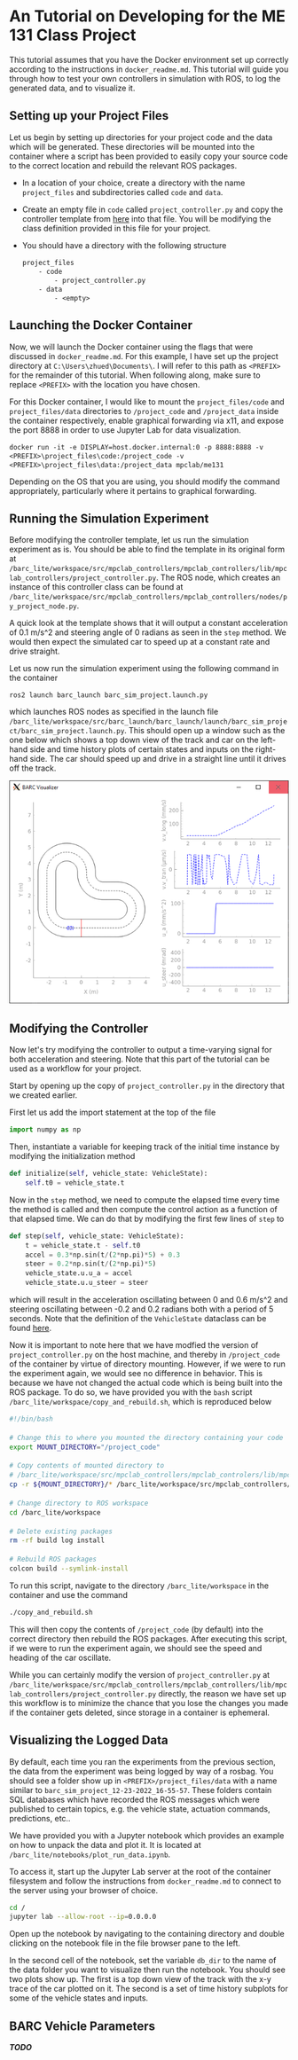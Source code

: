 # An Tutorial on Developing for the ME 131 Class Project

This tutorial assumes that you have the Docker environment set up correctly according to the instructions in `docker_readme.md`. This tutorial will guide you through how to test your own controllers in simulation with ROS, to log the generated data, and to visualize it.

## Setting up your Project Files

Let us begin by setting up directories for your project code and the data which will be generated. These directories will be mounted into the container where a script has been provided to easily copy your source code to the correct location and rebuild the relevant ROS packages.

- In a location of your choice, create a directory with the name `project_files` and subdirectories called `code` and `data`. 

- Create an empty file in `code` called `project_controller.py` and copy the controller template from [here](https://github.com/MPC-Berkeley/barc_lite/blob/main/workspace/src/mpclab_controllers/mpclab_controllers/lib/mpclab_controllers/project_controller.py) into that file. You will be modifying the class definition provided in this file for your project.

- You should have a directory with the following structure
    ```
    project_files
        - code
            - project_controller.py
        - data
            - <empty>
    ```

## Launching the Docker Container

Now, we will launch the Docker container using the flags that were discussed in `docker_readme.md`. For this example, I have set up the project directory at `C:\Users\zhued\Documents\`. I will refer to this path as `<PREFIX>` for the remainder of this tutorial. When following along, make sure to replace `<PREFIX>` with the location you have chosen.

For this Docker container, I would like to mount the `project_files/code` and `project_files/data` directories to `/project_code` and `/project_data` inside the container respectively, enable graphical forwarding via x11, and expose the port 8888 in order to use Jupyter Lab for data visualization.

```
docker run -it -e DISPLAY=host.docker.internal:0 -p 8888:8888 -v <PREFIX>\project_files\code:/project_code -v <PREFIX>\project_files\data:/project_data mpclab/me131
```

Depending on the OS that you are using, you should modify the command appropriately, particularly where it pertains to graphical forwarding.

## Running the Simulation Experiment

Before modifying the controller template, let us run the simulation experiment as is. You should be able to find the template in its original form at `/barc_lite/workspace/src/mpclab_controllers/mpclab_controllers/lib/mpclab_controllers/project_controller.py`. The ROS node, which creates an instance of this controller class can be found at `/barc_lite/workspace/src/mpclab_controllers/mpclab_controllers/nodes/py_project_node.py`.

A quick look at the template shows that it will output a constant acceleration of 0.1 m/s^2 and steering angle of 0 radians as seen in the `step` method. We would then expect the simulated car to speed up at a constant rate and drive straight.

Let us now run the simulation experiment using the following command in the container

```
ros2 launch barc_launch barc_sim_project.launch.py
```

which launches ROS nodes as specified in the launch file `/barc_lite/workspace/src/barc_launch/barc_launch/launch/barc_sim_project/barc_sim_project.launch.py`. This should open up a window such as the one below which shows a top down view of the track and car on the left-hand side and time history plots of certain states and inputs on the right-hand side. The car should speed up and drive in a straight line until it drives off the track.

![](imgs/visualizer.PNG)

## Modifying the Controller

Now let's try modifying the controller to output a time-varying signal for both acceleration and steering. Note that this part of the tutorial can be used as a workflow for your project.

Start by opening up the copy of `project_controller.py` in the directory that we created earlier. 

First let us add the import statement at the top of the file

```python
import numpy as np
```

Then, instantiate a variable for keeping track of the initial time instance by modifying the initialization method

```python
def initialize(self, vehicle_state: VehicleState):
    self.t0 = vehicle_state.t
```

Now in the `step` method, we need to compute the elapsed time every time the method is called and then compute the control action as a function of that elapsed time. We can do that by modifying the first few lines of `step` to

```python
def step(self, vehicle_state: VehicleState):
    t = vehicle_state.t - self.t0
    accel = 0.3*np.sin(t/(2*np.pi)*5) + 0.3
    steer = 0.2*np.sin(t/(2*np.pi)*5)
    vehicle_state.u.u_a = accel
    vehicle_state.u.u_steer = steer
```

which will result in the acceleration oscillating between 0 and 0.6 m/s^2 and steering oscillating between -0.2 and 0.2 radians both with a period of 5 seconds. Note that the definition of the `VehicleState` dataclass can be found [here](https://github.com/MPC-Berkeley/barc_lite/blob/8260d93c1922d0b01537ada339514e1fee795b6d/workspace/src/mpclab_common/mpclab_common/lib/mpclab_common/pytypes.py#L300).

Now it is important to note here that we have modfied the version of `project_controller.py` on the host machine, and thereby in `/project_code` of the container by virtue of directory mounting. However, if we were to run the experiment again, we would see no difference in behavior. This is because we have not changed the actual code which is being built into the ROS package. To do so, we have provided you with the `bash` script `/barc_lite/workspace/copy_and_rebuild.sh`, which is reproduced below

```bash
#!/bin/bash

# Change this to where you mounted the directory containing your code
export MOUNT_DIRECTORY="/project_code" 

# Copy contents of mounted directory to 
# /barc_lite/workspace/src/mpclab_controllers/mpclab_controlers/lib/mpclab_controllers
cp -r ${MOUNT_DIRECTORY}/* /barc_lite/workspace/src/mpclab_controllers/mpclab_controllers/lib/mpclab_controllers

# Change directory to ROS workspace
cd /barc_lite/workspace

# Delete existing packages
rm -rf build log install

# Rebuild ROS packages
colcon build --symlink-install
```

To run this script, navigate to the directory `/barc_lite/workspace` in the container and use the command

```bash
./copy_and_rebuild.sh
```

This will then copy the contents of `/project_code` (by default) into the correct directory then rebuild the ROS packages. After executing this script, if we were to run the experiment again, we should see the speed and heading of the car oscillate.

While you can certainly modify the version of `project_controller.py` at `/barc_lite/workspace/src/mpclab_controllers/mpclab_controllers/lib/mpclab_controllers/project_controller.py` directly, the reason we have set up this workflow is to minimize the chance that you lose the changes you made if the container gets deleted, since storage in a container is ephemeral.

## Visualizing the Logged Data

By default, each time you ran the experiments from the previous section, the data from the experiment was being logged by way of a rosbag. You should see a folder show up in `<PREFIX>/project_files/data` with a name similar to `barc_sim_project_12-23-2022_16-55-57`. These folders contain SQL databases which have recorded the ROS messages which were published to certain topics, e.g. the vehicle state, actuation commands, predictions, etc..

We have provided you with a Jupyter notebook which provides an example on how to unpack the data and plot it. It is located at `/barc_lite/notebooks/plot_run_data.ipynb`.

To access it, start up the Jupyter Lab server at the root of the container filesystem and follow the instructions from `docker_readme.md` to connect to the server using your browser of choice.

```bash
cd /
jupyter lab --allow-root --ip=0.0.0.0
```

Open up the notebook by navigating to the containing directory and double clicking on the notebook file in the file browser pane to the left.

In the second cell of the notebook, set the variable `db_dir` to the name of the data folder you want to visualize then run the notebook. You should see two plots show up. The first is a top down view of the track with the x-y trace of the car plotted on it. The second is a set of time history subplots for some of the vehicle states and inputs.

## BARC Vehicle Parameters

***TODO***